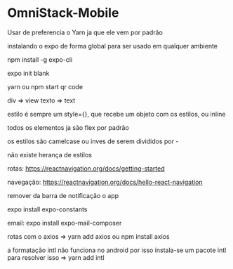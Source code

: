 # OmniStack-Mobile

Usar de preferencia o Yarn ja que ele vem por padrão

instalando o expo de forma global para ser usado em qualquer ambiente

npm install -g expo-cli

expo init <nome>
blank

yarn ou npm start
qr code

div => view
texto => text

estilo é sempre um style={}, que recebe um objeto com os estilos, ou inline

todos os elementos ja são flex por padrão

os estilos são camelcase ou inves de serem divididos por -

não existe herança de estilos

rotas: https://reactnavigation.org/docs/getting-started

navegação: https://reactnavigation.org/docs/hello-react-navigation

remover da barra de notificação o app

expo install expo-constants

email: expo install expo-mail-composer

rotas com o axios => yarn add axios ou npm install axios

a formatação intl não funciona no android por isso instala-se um pacote intl para resolver isso => yarn add intl

